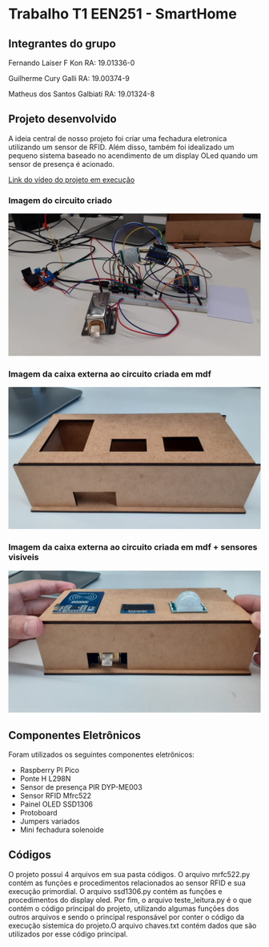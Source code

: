 # Trabalho T1 EEN251 - SmartHome

## Integrantes do grupo
Fernando Laiser F Kon                                   RA: 19.01336-0

Guilherme Cury Galli                                    RA: 19.00374-9

Matheus dos Santos Galbiati                             RA: 19.01324-8



## Projeto desenvolvido

A ideia central de nosso projeto foi criar uma fechadura eletronica utilizando um sensor de RFID. Além disso, também foi idealizado um pequeno sistema baseado no acendimento de um display OLed quando um sensor de presença é acionado.

[Link do vídeo do projeto em execução](https://youtu.be/qG4GmPUp0S4)

### Imagem do circuito criado
![alt text](Imagens/circuito1.jpeg "Circuito")

### Imagem da caixa externa ao circuito criada em mdf
![alt text](Imagens/caixa1.jpeg "Caixa")

### Imagem da caixa externa ao circuito criada em mdf + sensores visiveis
![alt text](Imagens/caixa2.jpeg "Caixa+Sensores")

## Componentes Eletrônicos

Foram utilizados os seguintes componentes eletrônicos:

- Raspberry PI Pico
- Ponte H L298N
- Sensor de presença PIR DYP-ME003
- Sensor RFID Mfrc522
- Painel OLED SSD1306
- Protoboard
- Jumpers variados
- Mini fechadura solenoide  


## Códigos

O projeto possuí 4 arquivos em sua pasta códigos. O arquivo mrfc522.py contém as funções e procedimentos relacionados ao sensor RFID e sua execução primordial. O arquivo ssd1306.py contém as funções e procedimentos do display oled. Por fim, o arquivo teste_leitura.py é o que contém o código principal do projeto, utilizando algumas funções dos outros arquivos e sendo o principal responsável por conter o código da execução sistemica do projeto.O arquivo chaves.txt contém dados que são utilizados por esse código principal.
